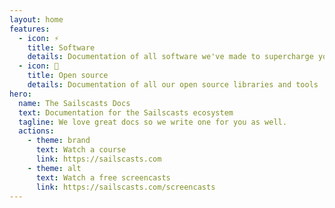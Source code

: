 ```yaml
---
layout: home
features:
  - icon: ⚡️
    title: Software
    details: Documentation of all software we've made to supercharge your Sails development.
  - icon: 🖖
    title: Open source
    details: Documentation of all our open source libraries and tools
hero:
  name: The Sailscasts Docs
  text: Documentation for the Sailscasts ecosystem
  tagline: We love great docs so we write one for you as well.
  actions:
    - theme: brand
      text: Watch a course
      link: https://sailscasts.com
    - theme: alt
      text: Watch a free screencasts
      link: https://sailscasts.com/screencasts
---
```


